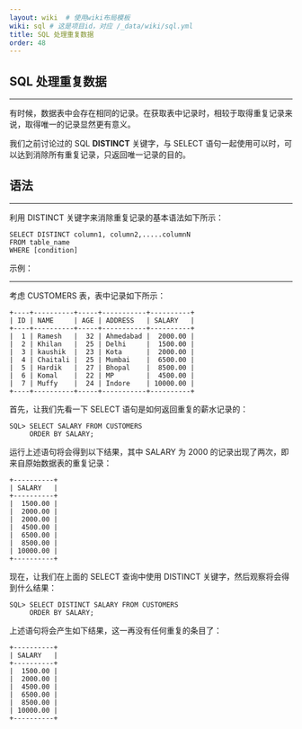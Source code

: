 ```yaml
---
layout: wiki  # 使用wiki布局模板
wiki: sql # 这是项目id，对应 /_data/wiki/sql.yml
title: SQL 处理重复数据
order: 48
---
```


## SQL 处理重复数据

------

有时候，数据表中会存在相同的记录。在获取表中记录时，相较于取得重复记录来说，取得唯一的记录显然更有意义。

我们之前讨论过的 SQL **DISTINCT** 关键字，与 SELECT 语句一起使用可以时，可以达到消除所有重复记录，只返回唯一记录的目的。

## 语法

------

利用 DISTINCT 关键字来消除重复记录的基本语法如下所示：

```
SELECT DISTINCT column1, column2,.....columnN 
FROM table_name
WHERE [condition]
```

示例：

------

考虑 CUSTOMERS 表，表中记录如下所示：

```
+----+----------+-----+-----------+----------+
| ID | NAME     | AGE | ADDRESS   | SALARY   |
+----+----------+-----+-----------+----------+
|  1 | Ramesh   |  32 | Ahmedabad |  2000.00 |
|  2 | Khilan   |  25 | Delhi     |  1500.00 |
|  3 | kaushik  |  23 | Kota      |  2000.00 |
|  4 | Chaitali |  25 | Mumbai    |  6500.00 |
|  5 | Hardik   |  27 | Bhopal    |  8500.00 |
|  6 | Komal    |  22 | MP        |  4500.00 |
|  7 | Muffy    |  24 | Indore    | 10000.00 |
+----+----------+-----+-----------+----------+
```

首先，让我们先看一下 SELECT 语句是如何返回重复的薪水记录的：

```
SQL> SELECT SALARY FROM CUSTOMERS
     ORDER BY SALARY;
```

运行上述语句将会得到以下结果，其中 SALARY 为 2000 的记录出现了两次，即来自原始数据表的重复记录：

```
+----------+
| SALARY   |
+----------+
|  1500.00 |
|  2000.00 |
|  2000.00 |
|  4500.00 |
|  6500.00 |
|  8500.00 |
| 10000.00 |
+----------+
```

现在，让我们在上面的 SELECT 查询中使用 DISTINCT 关键字，然后观察将会得到什么结果：

```
SQL> SELECT DISTINCT SALARY FROM CUSTOMERS
     ORDER BY SALARY;
```

上述语句将会产生如下结果，这一再没有任何重复的条目了：

```
+----------+
| SALARY   |
+----------+
|  1500.00 |
|  2000.00 |
|  4500.00 |
|  6500.00 |
|  8500.00 |
| 10000.00 |
+----------+
```
